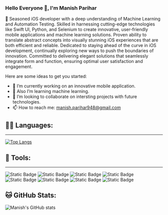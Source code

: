 ### Hello Everyone 👋, I'm Manish Parihar

📱 Seasoned iOS developer with a deep understanding of Machine Learning and Automation Testing. Skilled in harnessing cutting-edge technologies like Swift UI, Python, and Selenium to create innovative, user-friendly mobile applications and machine learning solutions. Proven ability to translate abstract concepts into visually stunning iOS experiences that are both efficient and reliable. Dedicated to staying ahead of the curve in iOS development, continually exploring new ways to push the boundaries of innovation. Committed to delivering elegant solutions that seamlessly integrate form and function, ensuring optimal user satisfaction and engagement.

Here are some ideas to get you started:
- 🔭 I’m currently working on an innovative mobile application.
- 🌱 Also I’m learning machine learning.
- 👯 I’m looking to collaborate on intersting projects with future technologies.
- 📫 How to reach me: manish.parihar948@gmail.com

## 🧑‍💻 Languages:
--------------

[![Top Langs](https://github-readme-stats.vercel.app/api/top-langs/?username=manishparihar948&layout=compact&theme=tokyonight)](https://github.com/manishparihar948/github-readme-stats)


## 🧰 Tools:
--------------
![Static Badge](https://img.shields.io/badge/IOS-grey?style=plastic&logo=apple&logoColor=white&labelColor=grey&color=grey) 
![Static Badge](https://img.shields.io/badge/Swift-orange?style=plastic&logo=swift&logoColor=white&labelColor=orange&color=orange) 
![Static Badge](https://img.shields.io/badge/SwiftUI-black?style=plastic&logo=swift&logoColor=black&labelColor=blue&color=black) 
![Static Badge](https://img.shields.io/badge/Firebase-blue?style=plastic&logo=firebase&labelColor=blue&color=blue) 
![Static Badge](https://img.shields.io/badge/Xcode-blue?style=plastic&logo=Xcode&labelColor=black&color=black) 
![Static Badge](https://img.shields.io/badge/macOS-black?style=plastic&logo=macOS&logoColor=red-orange&labelColor=black&color=black) 
![Static Badge](https://img.shields.io/badge/Slack-white?style=plastic&logo=slack&logoColor=white&labelColor=violet&color=black) 
![Static Badge](https://img.shields.io/badge/Python-blue?style=plastic&logo=python&logoColor=white&labelColor=blue&color=black)

## 🐱 GitHub Stats:
![Manish's GitHub stats](https://github-readme-stats.vercel.app/api?username=manishparihar948&show_icons=true&theme=tokyonight)


<!--[![Manish's GitHub stats](https://github-readme-stats.vercel.app/api?username=manishparihar948)](https://github.com/manishparihar948/github-readme-stats)-->
<!--[![Top Langs](https://github-readme-stats.vercel.app/api/top-langs/?username=manishparihar948)](https://github.com/manishparihar948/github-readme-stats) -->
